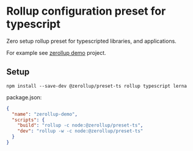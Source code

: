 # Rollup configuration preset for typescript

Zero setup rollup preset for typescripted libraries, and applications.

For example see [zerollup demo](https://github.com/zerkalica/zerollup-demo) project.

## Setup

``` npm install --save-dev @zerollup/preset-ts rollup typescript lerna ```

package.json:

```json
{
  "name": "zerollup-demo",
  "scripts": {
    "build": "rollup -c node:@zerollup/preset-ts",
    "dev": "rollup -w -c node:@zerollup/preset-ts"
  }
}
```

